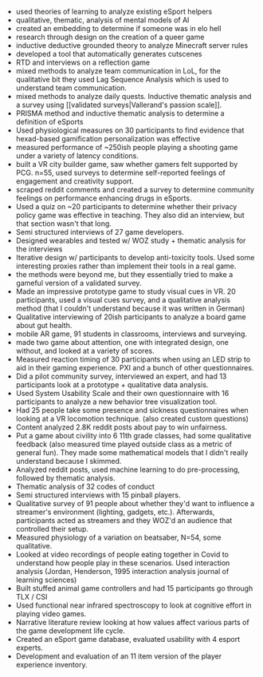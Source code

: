 - used theories of learning to analyze existing eSport helpers
 - qualitative, thematic, analysis of mental models of AI
 - created an embedding to determine if someone was in elo hell
 - research through design on the creation of a queer game
 - inductive deductive grounded theory to analyze Minecraft server rules
 - developed a tool that automatically generates cutscenes
 - RTD and interviews on a reflection game
 - mixed methods to analyze team communication in LoL, for the qualitative bit they used Lag Sequence Analysis which is used to understand team communication.
 - mixed methods to analyze daily quests. Inductive thematic analysis and a survey using [[validated surveys|Vallerand's passion scale]].
 - PRISMA method and inductive thematic analysis to determine a definition of eSports
 - Used physiological measures on 30 participants to find evidence that hexad-based gamification personalization was effective
 - measured performance of ~250ish people playing a shooting game under a variety of latency conditions.
 - built a VR city builder game, saw whether gamers felt supported by PCG. n=55, used surveys to determine self-reported feelings of engagement and creativity support.
 - scraped reddit comments and created a survey to determine community feelings on performance enhancing drugs in eSports.
 - Used a quiz on ~20 participants to determine whether their privacy policy game was effective in teaching. They also did an interview, but that section wasn't that long.
 - Semi structured interviews of 27 game developers.
 - Designed wearables and tested w/ WOZ study + thematic analysis for the interviews
 - Iterative design w/ participants to develop anti-toxicity tools. Used some interesting proxies rather than implement their tools in a real game.
 - the methods were beyond me, but they essentially tried to make a gameful version of a validated survey.
 - Made an impressive prototype game to study visual cues in VR. 20 participants, used a visual cues survey, and a qualitative analysis method (that I couldn't understand because it was written in German)
 - Qualitative interviewing of 20ish participants to analyze a board game about gut health.
 - mobile AR game, 91 students in classrooms, interviews and surveying.
 - made two game about attention, one with integrated design, one without, and looked at a variety of scores.
 - Measured reaction timing of 30 participants when using an LED strip to aid in their gaming experience. PXI and a bunch of other questionnaires.
 - Did a pilot community survey, interviewed an expert, and had 13 participants look at a prototype + qualitative data analysis.
 - Used System Usability Scale and their own questionnaire with 16 participants to analyze a new behavior tree visualization tool.
 - Had 25 people take some presence and sickness questionnaires when looking at a VR locomotion technique. (also created custom questions)
 - Content analyzed 2.8K reddit posts about pay to win unfairness.
 - Put a game about civility into 6 11th grade classes, had some qualitative feedback (also measured time played outside class as a metric of general fun). They made some mathematical models that I didn't really understand because I skimmed.
 - Analyzed reddit posts, used machine learning to do pre-processing, followed by thematic analysis.
 - Thematic analysis of 32 codes of conduct
 - Semi structured interviews with 15 pinball players. 
 - Qualitative survey of 91 people about whether they'd want to influence a streamer's environment (lighting, gadgets, etc.). Afterwards, participants acted as streamers and they WOZ'd an audience that controlled their setup.
 - Measured physiology of a variation on beatsaber, N=54, some qualitative.
 - Looked at video recordings of people eating together in Covid to understand how people play in these scenarios. Used interaction analysis (Jordan, Henderson, 1995 interaction analysis journal of learning sciences)
 - Built stuffed animal game controllers and had 15 participants go through TLX / CSI
 - Used functional near infrared spectroscopy to look at cognitive effort in playing video games.
 - Narrative literature review looking at how values affect various parts of the game development life cycle.
 - Created an eSport game database, evaluated usability with 4 esport experts.
 - Development and evaluation of an 11 item version of the player experience inventory.
